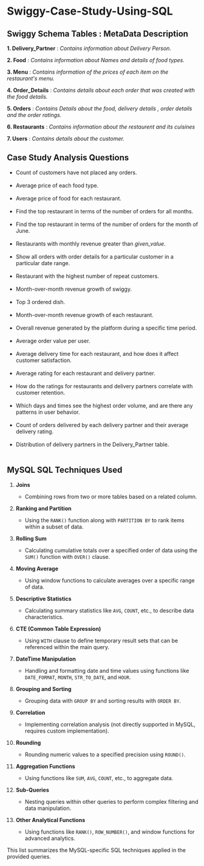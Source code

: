 # Swiggy-Case-Study-Using-SQL

## Swiggy Schema Tables : MetaData Description

<b>1. Delivery_Partner</b> :  <i>Contains information about Delivery Person.</i><br>

<b>2. Food</b> : <i>Contains information about Names and details of food types.</i><br>

<b>3. Menu</b> : <i>Contains information of the prices of each item on the restaurant's menu.</i><br>

<b>4. Order_Details</b> : <i>Contains details about each order that was created with the food details.</i><br> 

<b>5. Orders</b> : <i>Contains Details about the food, delivery details , order details and the order ratings.</i><br>

<b>6. Restaurants</b> : <i>Contains information about the restaurent and its cuisines</i><br>

<b>7. Users</b> : <i>Contains details about the customer.</i><br>

## Case Study Analysis Questions
<ul>
<li> Count of customers have not placed any orders. </li><br>
<li> Average price of each food type.  </li><br>
<li> Average price of food for each restaurant.  </li><br>
<li> Find the top restaurant in terms of the number of orders for all months.  </li><br>
<li> Find the top restaurant in terms of the number of orders for the month of June.  </li><br>
<li> Restaurants with monthly revenue greater than <i>given_value</i>.  </li><br>
<li> Show all orders with order details for a particular customer in a particular date range.  </li><br>
<li> Restaurant with the highest number of repeat customers.  </li><br>
<li> Month-over-month revenue growth of swiggy.  </li><br>
<li> Top 3 ordered dish.  </li><br>
<li> Month-over-month revenue growth of each restaurant.  </li><br>
<li> Overall revenue generated by the platform during a specific time period.  </li><br>
<li> Average order value per user.  </li><br>
<li> Average delivery time for each restaurant, and how does it affect customer satisfaction.  </li><br>
<li> Average rating for each restaurant and delivery partner.  </li><br>
<li> How do the ratings for restaurants and delivery partners correlate with customer retention.  </li><br>
<li> Which days and times see the highest order volume, and are there any patterns in user behavior.  </li><br>
<li> Count of orders delivered by each delivery partner and their average delivery rating.  </li><br>
<li> Distribution of delivery partners in the Delivery_Partner table. </li><br>
</ul>


## MySQL SQL Techniques Used

1. **Joins**  
   - Combining rows from two or more tables based on a related column.

2. **Ranking and Partition**  
   - Using the `RANK()` function along with `PARTITION BY` to rank items within a subset of data.

3. **Rolling Sum**  
   - Calculating cumulative totals over a specified order of data using the `SUM()` function with `OVER()` clause.

4. **Moving Average**  
   - Using window functions to calculate averages over a specific range of data.

5. **Descriptive Statistics**  
   - Calculating summary statistics like `AVG`, `COUNT`, etc., to describe data characteristics.

6. **CTE (Common Table Expression)**  
   - Using `WITH` clause to define temporary result sets that can be referenced within the main query.

7. **DateTime Manipulation**  
   - Handling and formatting date and time values using functions like `DATE_FORMAT`, `MONTH`, `STR_TO_DATE`, and `HOUR`.

8. **Grouping and Sorting**  
   - Grouping data with `GROUP BY` and sorting results with `ORDER BY`.

9. **Correlation**  
   - Implementing correlation analysis (not directly supported in MySQL, requires custom implementation).

10. **Rounding**  
    - Rounding numeric values to a specified precision using `ROUND()`.

11. **Aggregation Functions**  
    - Using functions like `SUM`, `AVG`, `COUNT`, etc., to aggregate data.

12. **Sub-Queries**  
    - Nesting queries within other queries to perform complex filtering and data manipulation.

13. **Other Analytical Functions**  
    - Using functions like `RANK()`, `ROW_NUMBER()`, and window functions for advanced analytics.

This list summarizes the MySQL-specific SQL techniques applied in the provided queries.




